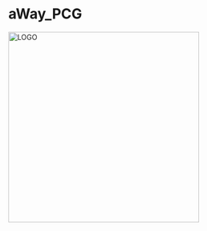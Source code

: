 # aWay_PCG
<img width="380" alt="LOGO" src="https://github.com/devawaypcg16/aWay_PCG/assets/136880195/de4a95c7-18f4-425b-bad1-589da5f62e32">
